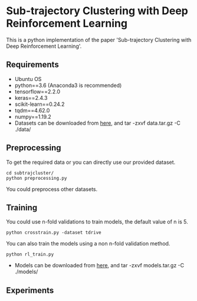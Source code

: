 # Sub-trajectory Clustering with Deep Reinforcement Learning
This is a python implementation of the paper 'Sub-trajectory Clustering with Deep Reinforcement Learning'.

## Requirements
- Ubuntu OS
- python==3.6 (Anaconda3 is recommended)
- tensorflow==2.2.0
- keras==2.4.3
- scikit-learn==0.24.2
- tqdm==4.62.0
- numpy==1.19.2
- Datasets can be downloaded from [here](https://jbox.sjtu.edu.cn/l/t1Vb6f), and tar -zxvf data.tar.gz -C ./data/

## Preprocessing
To get the required data or you can directly use our provided dataset.

```
cd subtrajcluster/
python preprocessing.py
```

You could preprocess other datasets.

## Training
You could use n-fold validations to train models, the default value of n is 5. 

```python crosstrain.py -dataset tdrive```

You can also train the models using a non n-fold validation method.

```python rl_train.py```

- Models can be downloaded from [here](https://jbox.sjtu.edu.cn/l/71xmzT), and tar -zxvf models.tar.gz -C ./models/

## Experiments
